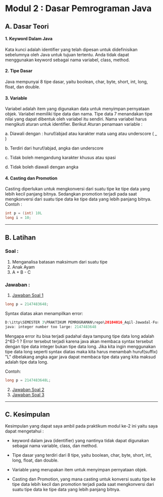 # Modul 2 : Dasar Pemrograman Java

## A. Dasar Teori
#### 1. Keyword Dalam Java

Kata kunci adalah identifier yang telah dipesan untuk  didefinisikan sebelumnya oleh Java untuk tujuan tertentu. Anda tidak  dapat menggunakan keyword sebagai nama variabel, class, method.

#### 2. Tipe Dasar

Java mempunyai 8 tipe dasar, yaitu boolean, char, byte, short, int,  long, float, dan double.

#### 3. Variable

Variabel adalah item yang digunakan data untuk menyimpan  pernyataan objek. Variabel memiliki tipe data dan nama. Tipe data 
7 
menandakan tipe nilai yang dapat dibentuk oleh variabel itu sendiri.  Nama variabel harus mengikuti aturan untuk identifier. 
Berikut Aturan penamaan variable : 

a. Diawali dengan : huruf/abjad atau karakter mata uang atau  underscore ( _ ) 

b. Terdiri dari huruf/abjad, angka dan underscore 

c. Tidak boleh mengandung karakter khusus atau spasi  

d. Tidak boleh diawali dengan angka



#### 4. Casting dan Promotion

Casting diperlukan untuk mengkonversi dari suatu tipe ke tipe  data yang lebih kecil panjang bitnya. Sedangkan promotion terjadi pada  saat mengkonversi dari suatu tipe data ke tipe data yang lebih panjang  bitnya. 
Contoh :

```java
int p = (int) 10L
long i = 10;
```


<hr>

## B. Latihan

### Soal :
1. Menganalisa batasan maksimum dari suatu tipe
2. Anak Ayam
3. A + B - C

### Jawaban :

1. [Jawaban Soal 1](https://github.com/awaqo/20104016_Aqil-Jawadal-Furqon_SE04A_Pemrograman2/blob/modul2/src/modul2/latihan/BigInteger.java)
```java
long p = 2147483648;
```
Syntax diatas akan menampilkan error:

```java
D:\ittp\SEMESTER 3\PRAKTIKUM PEMROGRAMAN\repo\20104016_Aqil-Jawadal-Furqon_SE04A_Pemrograman2\src\modul2\latihan\BigInteger.java:5:18
java: integer number too large: 2147483648
```

Mengapa error itu bisa terjadi padahal daya tampung tipe data long adalah 2^63-1 ? Error tersebut terjadi karena java akan membaca syntax tersebut dengan tipe data integer bukan tipe data long. Jika kita ingin menggunakan tipe data long seperti syntax diatas maka kita harus menambah huruf(suffix) "L" dibelakang angka agar java dapat membaca tipe data yang kita maksud adalah tipe data long.

Contoh:
```java
long p = 2147483648L;
```

2. [Jawaban Soal 2](https://github.com/awaqo/20104016_Aqil-Jawadal-Furqon_SE04A_Pemrograman2/blob/modul2/src/modul2/latihan/AnakAyam.java)
3. [Jawaban Soal 3](https://github.com/awaqo/20104016_Aqil-Jawadal-Furqon_SE04A_Pemrograman2/blob/modul2/src/modul2/latihan/ABC.java)

<hr>

## C. Kesimpulan
Kesimpulan yang dapat saya ambil pada praktikum modul ke-2 ini yaitu saya dapat mengetahui :
- keyword dalam java (identifier) yang nantinya tidak dapat digunakan sebagai nama variable, class, dan method.

- Tipe dasar yang terdiri dari 8 tipe, yaitu boolean, char, byte, short, int, long, float, dan double.

- Variable yang merupakan item untuk menyimpan pernyataan objek. 

- Casting dan Promotion, yang mana casting untuk konversi suatu tipe ke tipe data lebih kecil dan promotion terjadi pada saat mengkonversi dari suatu tipe data ke tipe data yang lebih panjang bitnya.
